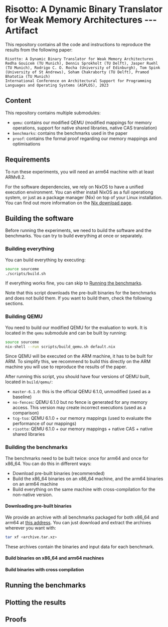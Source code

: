 # Risotto: A Dynamic Binary Translator for Weak Memory Architectures --- Artifact

This repository contains all the code and instructions to reproduce the results from the following paper:

```
Risotto: A Dynamic Binary Translator for Weak Memory Architectures
Redha Gouicem (TU Munich), Dennis Sprokholt (TU Delft), Jasper Ruehl (TU Munich), Rodrigo C. O. Rocha (University of Edinburgh), Tom Spink (University of St Andrews), Soham Chakraborty (TU Delft), Pramod Bhatotia (TU Munich)
International Conference on Architectural Support for Programming Languages and Operating Systems (ASPLOS), 2023
```

## Content

This repository contains multiple submodules:
* `qemu`: contains our modified QEMU (modified mappings for memory operations, support for native shared libraries, native CAS translation)
* `benchmarks`: contains the benchmarks used in the paper
* `proof`: contains the formal proof regarding our memory mappings and optimisations

## Requirements
To run these experiments, you will need an arm64 machine with at least ARMv8.2.

For the software dependencies, we rely on NixOS to have a unified execution environment.
You can either install NixOS as a full operationg system, or just as a package manager (Nix) on top of your Linux installation.
You can find out more information on the [Nix download page](https://nixos.org/download.html).

## Building the software
Before running the experiments, we need to build the software and the benchmarks.
You can try to build everything at once or separately.

### Building everything
You can build everything by executing:

```sh
source sourceme
./scripts/build.sh
```

If everything works fine, you can skip to [Running the benchmarks](#running-the-benchmarks).

Note that this script downloads the pre-built binaries for the benchmarks and does not build them. If you want to build them, check the following sections.

### Building QEMU
You need to build our modified QEMU for the evaluation to work. It is located in the `qemu` submodule and can be built by running:
```sh
source sourceme
nix-shell --run scripts/build_qemu.sh default.nix
```

Since QEMU will be executed on the ARM machine, it has to be built for ARM. To simplify this, we recommend to build this directly on the ARM machine you will use to reproduce the results of the paper.

After running this script, you should have four versions of QEMU built, located in `build/qemu/`:
* `master-6.1.0`: this is the official QEMU 6.1.0, unmodified (used as a baseline)
* `no-fences`: QEMU 6.1.0 but no fence is generated for any memory access. This version may create incorrect executions (used as a comparison)
* `tcg-tso`: QEMU 6.1.0 + our memory mappings (used to evaluate the performance of our mappings)
* `risotto`: QEMU 6.1.0 + our memory mappings + native CAS + native shared libraries

### Building the benchmarks
The benchmarks need to be built twice: once for arm64 and once for x86_64. You can do this in different ways:
* Download pre-built binaries (recommended)
* Build the x86_64 binaries on an x86_64 machine, and the arm64 binaries on an arm64 machine
* Build everything on the same machine with cross-compilation for the non-native version.

#### Downloading pre-built binaries
We provide an archive with all benchmarks packaged for both x86_64 and arm64 at [this address](https://nextcloud.in.tum.de/index.php/s/XenwcXiHy4TTZMC).
You can just download and extract the archives wherever you want with:
```sh
tar xf <archive.tar.xz>
```

These archives contain the binaries and input data for each benchmark.

#### Build binaries on x86_64 and arm64 machines

#### Build binaries with cross compilation

## Running the benchmarks

## Plotting the results

## Proofs
